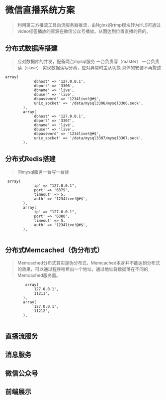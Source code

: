 # 微信直播系统方案
> 利用第三方推流工具向流服务器推流，由Nginx的rtmp模块转为HLS可通过video标签播放的资源在微信公众号播放。从而达到位置直播的目的。


## 分布式数据库搭建
> 应对数据库的并发，配备两台mysql服务
> 一台负责写（master）
> 一台负责读（slave）
> 实现数据读写分离，应对异常时主从切换
> 具体的安装不再赘述 


```
array(
            'dbhost' => '127.0.0.1',
            'dbport' => '3306',
            'dbname' => 'live',
            'dbuser' => 'live',
            'dbpassword' => '1234live!@#$',
            'unix_socket' => '/data/mysql3306/mysql3306.sock',
        ),
        array(
            'dbhost' => '127.0.0.1',
            'dbport' => '3307',
            'dbname' => 'live',
            'dbuser' => 'live',
            'dbpassword' => '1234live!@#$',
            'unix_socket' => '/data/mysql3307/mysql3307.sock',
        ), 
```

## 分布式Redis搭建
> 同mysql服务一台写一台读


```
 array(
            'ip' => "127.0.0.1",
            'port' => '6379',
            'timeout' => 5,
            'auth' => '1234live!@#$',
        ),
        array(
            'ip' => "127.0.0.1",
            'port' => '6380',
            'timeout' => 5,
            'auth' => '1234live!@#$',
        ),
        
```
 

## 分布式Memcached（伪分布式）
> Memcached分布式其实是伪分布式，Memcached本身并不能达到分布式的效果，可以通过程序哈希出一个地址，通过地址将数据落在不同的Memcached服务器。

```
		 array(
            '127.0.0.1',
            '11211',
        ),
        array(
            '127.0.0.1',
            '11212',
        ),
        
```

## 直播流服务
## 消息服务
## 微信公众号
## 前端展示
